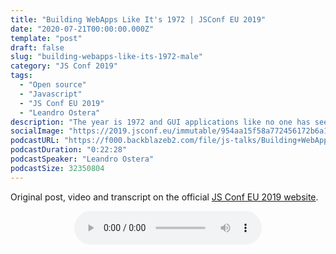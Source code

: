 ```yaml
---
title: "Building WebApps Like It's 1972 | JSConf EU 2019"
date: "2020-07-21T00:00:00.000Z"
template: "post"
draft: false
slug: "building-webapps-like-its-1972-male"
category: "JS Conf 2019"
tags:
  - "Open source"
  - "Javascript"
  - "JS Conf EU 2019"
  - "Leandro Ostera"
description: "The year is 1972 and GUI applications like no one has seen before are being built in Smalltalk: bitmaps graphics, draggable elements, drop-down menus, collapsable windows 🤯; all of them and many more coming straight from the future, powered by asynchronous message passing, object orientation, and functional programming. An unprecedented cocktail to be later rediscovered as the Actor-model. Fast forward to the present day, and typical web applications are modeled as monolithic deeply nested structures, resembling the medium the web was built for (HTML), but leaving us handicapped to build outstanding user facing applications. 🦖 Let’s explore together what we can learn from the early days of UIs, languages like Erlang and Smalltalk, the Actor-model, and how we can apply some of these principles and ideas today to take our UIs back to the future 🚀"
socialImage: "https://2019.jsconf.eu/immutable/954aa15f58a772456172b6a172736d962d6a8ecf/images/cms/leandro-ostera-97a686af-1000-square.jpg"
podcastURL: "https://f000.backblazeb2.com/file/js-talks/Building+WebApps+Like+It's+1972+by+Leandro+Ostera+%C2%A0JSConf+EU+2019.mp3"
podcastDuration: "0:22:28"
podcastSpeaker: "Leandro Ostera"
podcastSize: 32350804
---
```


Original post, video and transcript on the official [JS Conf EU 2019 website](https://2019.jsconf.eu/leandro-ostera/building-webapps-like-its-1972-male.html).

<!-- End of podcast preview -->

<div style="text-align: center">
	<audio controls="controls">
		<source type="audio/mp3" src="https://f000.backblazeb2.com/file/js-talks/Building+WebApps+Like+It's+1972+by+Leandro+Ostera+%C2%A0JSConf+EU+2019.mp3"></source>
		<p>Your browser does not support the audio element.</p>
	</audio>
</div>
